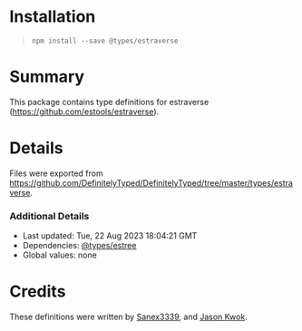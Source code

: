 # Installation
> `npm install --save @types/estraverse`

# Summary
This package contains type definitions for estraverse (https://github.com/estools/estraverse).

# Details
Files were exported from https://github.com/DefinitelyTyped/DefinitelyTyped/tree/master/types/estraverse.

### Additional Details
 * Last updated: Tue, 22 Aug 2023 18:04:21 GMT
 * Dependencies: [@types/estree](https://npmjs.com/package/@types/estree)
 * Global values: none

# Credits
These definitions were written by [Sanex3339](https://github.com/sanex3339), and [Jason Kwok](https://github.com/JasonHK).
